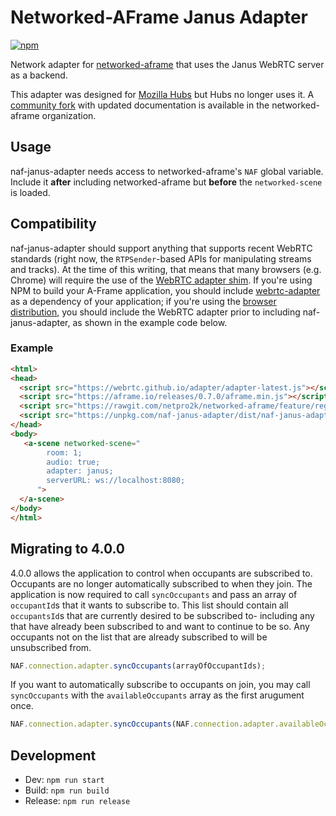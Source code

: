 # Networked-AFrame Janus Adapter

[![npm](https://img.shields.io/npm/v/naf-janus-adapter.svg)](https://www.npmjs.com/package/naf-janus-adapter)

Network adapter for [networked-aframe](https://github.com/haydenjameslee/networked-aframe) that uses the Janus WebRTC server as a backend.

This adapter was designed for [Mozilla Hubs](https://github.com/mozilla/hubs) but Hubs no longer uses it. A [community fork](https://github.com/networked-aframe/naf-janus-adapter) with updated documentation is available in the networked-aframe organization.

## Usage

naf-janus-adapter needs access to networked-aframe's `NAF` global variable. Include it **after** including networked-aframe but **before** the `networked-scene` is loaded.

## Compatibility

naf-janus-adapter should support anything that supports recent WebRTC standards (right now, the `RTPSender`-based APIs for manipulating streams and tracks). At the time of this writing, that means that many browsers (e.g. Chrome) will require the use of the [WebRTC adapter shim](https://github.com/webrtc/adapter). If you're using NPM to build your A-Frame application, you should include [webrtc-adapter](https://www.npmjs.com/package/webrtc-adapter) as a dependency of your application; if you're using the [browser distribution](https://github.com/mozilla/naf-janus-adapter/tree/master/dist), you should include the WebRTC adapter prior to including naf-janus-adapter, as shown in the example code below.

### Example

```html
<html>
<head>
  <script src="https://webrtc.github.io/adapter/adapter-latest.js"></script>
  <script src="https://aframe.io/releases/0.7.0/aframe.min.js"></script>
  <script src="https://rawgit.com/netpro2k/networked-aframe/feature/register-adapter/dist/networked-aframe.js"></script>
  <script src="https://unpkg.com/naf-janus-adapter/dist/naf-janus-adapter.min.js"></script>
</head>
<body>
   <a-scene networked-scene="
        room: 1;
        audio: true;
        adapter: janus;
        serverURL: ws://localhost:8080;
      ">
  </a-scene>
</body>
</html>
```

## Migrating to 4.0.0

4.0.0 allows the application to control when occupants are subscribed to. Occupants are no longer automatically subscribed to when they join. The application is now required to call `syncOccupants` and pass an array of `occupantId`s that it wants to subscribe to. This list should contain all `occupantsId`s that are currently desired to be subscribed to- including any that have already been subscribed to and want to continue to be so. Any occupants not on the list that are already subscribed to will be unsubscribed from. 
```js
NAF.connection.adapter.syncOccupants(arrayOfOccupantIds);
```

If you want to automatically subscribe to occupants on join, you may call `syncOccupants` with the `availableOccupants` array as the first arugument once.
```js
NAF.connection.adapter.syncOccupants(NAF.connection.adapter.availableOccupants);
```

## Development

- Dev: `npm run start`
- Build: `npm run build`
- Release: `npm run release`
